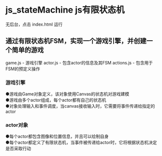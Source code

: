 # js_stateMachine js有限状态机
无后台，点击 index.html 运行

## 通过有限状态机FSM，实现一个游戏引擎，并创建一个简单的游戏
game.js - 游戏引擎
actor.js - 包含actor的信息及其FSM
actions.js - 包含用于FSM的预定义操作

### 游戏引擎
●游戏由Game对象定义，该对象使用Canvas的状态机对游戏建模  
●游戏由多个actor组成，每个actor都有自己的状态机  
●对象处理输入和事件调度，当canvas接收输入时，它需要将事件传递给指定的actor

### actor对象
●每个actor都包含图像和位置信息，并且可以绘制自身  
●每个actor都定义了有限状态机，当事件被传递给actor时，它将根据状态机决定是否采取行动



